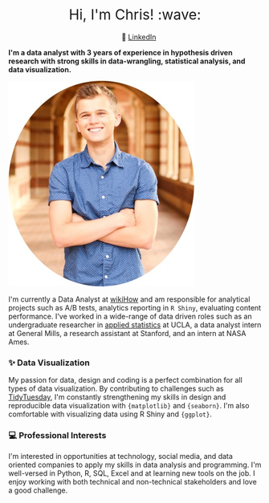 <h1 style="font-weight:normal" align="center">
  &nbsp;Hi, I'm Chris! :wave:&nbsp;
</h1>

<div align="center">

&nbsp;&nbsp;&nbsp; :necktie: [LinkedIn](https://www.linkedin.com/in/christopher--reed/)

</div>

**I'm a data analyst with 3 years of experience in hypothesis driven research with strong skills in data-wrangling, statistical analysis, and data visualization.**

![](https://github.com/christopher-reed/christopher-reed/blob/main/Portrait%201.jpg)


I'm currently a Data Analyst at [wikiHow](https://www.wikihow.com/Main-Page) and am responsible for analytical projects such as A/B tests, analytics reporting in `R Shiny`, evaluating content performance. I've worked in a wide-range of data driven roles such as an undergraduate researcher in [applied statistics](https://karenamckinnon.github.io/group.html) at UCLA, a data analyst intern at General Mills, a research assistant at Stanford, and an intern at NASA Ames.  



### :sparkles: Data Visualization

My passion for data, design and coding is a perfect combination for all types of data visualization. By contributing to challenges such as [TidyTuesday](https://github.com/christopher-reed/tidytuesday), I'm constantly strengthening my skills in design and reproducible data visualization with `{matplotlib}` and `{seaborn}`. I'm also comfortable with visualizing data using R Shiny and `{ggplot}`.

### :computer: Professional Interests

I'm interested in opportunities at technology, social media, and data oriented companies to apply my skills in data analysis and programming. I'm well-versed in Python, R, SQL, Excel and at learning new tools on the job. I enjoy working with both technical and non-technical stakeholders and love a good challenge.
